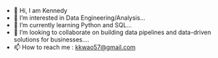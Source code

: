 - 👋 Hi, I am Kennedy
- 👀 I’m interested in Data Engineering/Analysis...
- 🌱 I’m currently learning Python and SQL...
- 💞️ I’m looking to collaborate on building data pipelines and data-driven solutions for businesses....
- 📫 How to reach me : kkwao57@gmail.com

<!---
Kendy281/Kendy281 is a ✨ special ✨ repository because its `README.md` (this file) appears on your GitHub profile.
You can click the Preview link to take a look at your changes.
--->
